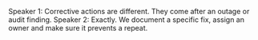 Speaker 1: Corrective actions are different. They come after an outage or audit finding.
Speaker 2: Exactly. We document a specific fix, assign an owner and make sure it prevents a repeat.
